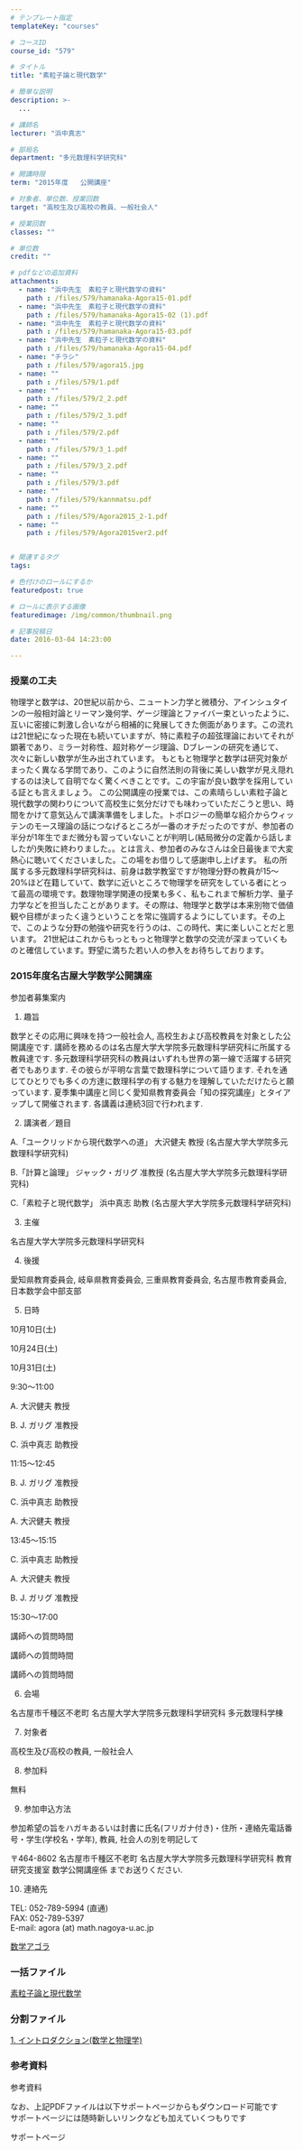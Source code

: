 ```yaml
---
# テンプレート指定
templateKey: "courses"

# コースID
course_id: "579"

# タイトル
title: "素粒子論と現代数学"

# 簡単な説明
description: >-
  ...

# 講師名
lecturer: "浜中真志"

# 部局名
department: "多元数理科学研究科"

# 開講時限
term: "2015年度	公開講座"

# 対象者、単位数、授業回数
target: "高校生及び高校の教員、一般社会人"

# 授業回数
classes: ""

# 単位数
credit: ""

# pdfなどの追加資料
attachments: 
  - name: "浜中先生　素粒子と現代数学の資料" 
    path : /files/579/hamanaka-Agora15-01.pdf
  - name: "浜中先生　素粒子と現代数学の資料" 
    path : /files/579/hamanaka-Agora15-02 (1).pdf
  - name: "浜中先生　素粒子と現代数学の資料" 
    path : /files/579/hamanaka-Agora15-03.pdf
  - name: "浜中先生　素粒子と現代数学の資料" 
    path : /files/579/hamanaka-Agora15-04.pdf
  - name: "チラシ" 
    path : /files/579/agora15.jpg
  - name: "" 
    path : /files/579/1.pdf
  - name: "" 
    path : /files/579/2_2.pdf
  - name: "" 
    path : /files/579/2_3.pdf
  - name: "" 
    path : /files/579/2.pdf
  - name: "" 
    path : /files/579/3_1.pdf
  - name: "" 
    path : /files/579/3_2.pdf
  - name: "" 
    path : /files/579/3.pdf
  - name: "" 
    path : /files/579/kannmatsu.pdf
  - name: "" 
    path : /files/579/Agora2015_2-1.pdf
  - name: "" 
    path : /files/579/Agora2015ver2.pdf


# 関連するタグ
tags:

# 色付けのロールにするか
featuredpost: true

# ロールに表示する画像
featuredimage: /img/common/thumbnail.png

# 記事投稿日
date: 2016-03-04 14:23:00

---
```


  
### 授業の工夫  
物理学と数学は、20世紀以前から、ニュートン力学と微積分、アインシュタインの一般相対論とリーマン幾何学、ゲージ理論とファイバー束といったように、互いに密接に刺激し合いながら相補的に発展してきた側面があります。この流れは21世紀になった現在も続いていますが、特に素粒子の超弦理論においてそれが顕著であり、ミラー対称性、超対称ゲージ理論、Dブレーンの研究を通じて、次々に新しい数学が生み出されています。 もともと物理学と数学は研究対象がまったく異なる学問であり、このように自然法則の背後に美しい数学が見え隠れするのは決して自明でなく驚くべきことです。この宇宙が良い数学を採用している証とも言えましょう。 この公開講座の授業では、この素晴らしい素粒子論と現代数学の関わりについて高校生に気分だけでも味わっていただこうと思い、時間をかけて意気込んで講演準備をしました。トポロジーの簡単な紹介からウィッテンのモース理論の話につなげるところが一番のオチだったのですが、参加者の半分が1年生でまだ微分も習っていないことが判明し(結局微分の定義から話しましたが)失敗に終わりました。。とは言え、参加者のみなさんは全日最後まで大変熱心に聴いてくださいました。この場をお借りして感謝申し上げます。 私の所属する多元数理科学研究科は、前身は数学教室ですが物理分野の教員が15～20%ほど在籍していて、数学に近いところで物理学を研究をしている者にとって最高の環境です。数理物理学関連の授業も多く、私もこれまで解析力学、量子力学などを担当したことがあります。その際は、物理学と数学は本来別物で価値観や目標がまったく違うということを常に強調するようにしています。その上で、このような分野の勉強や研究を行うのは、この時代、実に楽しいことだと思います。 21世紀はこれからもっともっと物理学と数学の交流が深まっていくものと確信しています。野望に満ちた若い人の参入をお待ちしております。

### 2015年度名古屋大学数学公開講座

参加者募集案内 

1. 趣旨

数学とその応用に興味を持つ一般社会人, 高校生および高校教員を対象とした公開講座です. 講師を務めるのは名古屋大学大学院多元数理科学研究科に所属する教員達です. 多元数理科学研究科の教員はいずれも世界の第一線で活躍する研究者でもあります. その彼らが平明な言葉で数理科学について語ります. それを通じてひとりでも多くの方達に数理科学の有する魅力を理解していただけたらと願っています. 夏季集中講座と同じく愛知県教育委員会「知の探究講座」とタイアップして開催されます. 各講義は連続3回で行われます.

2. 講演者／題目

A.「ユークリッドから現代数学への道」 大沢健夫 教授 (名古屋大学大学院多元数理科学研究科)

B.「計算と論理」 ジャック・ガリグ 准教授 (名古屋大学大学院多元数理科学研究科)

C.「素粒子と現代数学」 浜中真志 助教 (名古屋大学大学院多元数理科学研究科)

3. 主催

名古屋大学大学院多元数理科学研究科

4. 後援

愛知県教育委員会, 岐阜県教育委員会, 三重県教育委員会, 名古屋市教育委員会, 日本数学会中部支部

5. 日時



10月10日(土)

10月24日(土)

10月31日(土)

9:30～11:00

A. 大沢健夫 教授

B. J. ガリグ 准教授

C. 浜中真志 助教授

11:15～12:45

B. J. ガリグ 准教授

C. 浜中真志 助教授

A. 大沢健夫 教授

13:45～15:15

C. 浜中真志 助教授

A. 大沢健夫 教授

B. J. ガリグ 准教授

15:30～17:00

講師への質問時間

講師への質問時間

講師への質問時間

6. 会場

名古屋市千種区不老町 名古屋大学大学院多元数理科学研究科 多元数理科学棟

7. 対象者

高校生及び高校の教員, 一般社会人

8. 参加料

無料

9. 参加申込方法

参加希望の旨をハガキあるいは封書に氏名(フリガナ付き)・住所・連絡先電話番号・学生(学校名・学年), 教員, 社会人の別を明記して 

〒464-8602 名古屋市千種区不老町 名古屋大学大学院多元数理科学研究科 教育研究支援室 数学公開講座係 までお送りください. 

10. 連絡先

TEL: 052-789-5994 (直通)  
FAX: 052-789-5397  
E-mail: agora (at) math.nagoya-u.ac.jp  



[数学アゴラ](/files/579/agora15.jpg) 

  
### 一括ファイル  

[素粒子論と現代数学](/files/579/Agora2015ver2.pdf) 
### 分割ファイル  

[1. イントロダクション(数学と物理学)](/files/579/1.pdf) 
### 参考資料  
参考資料 

なお、上記PDFファイルは以下サポートページからもダウンロード可能です  
サポートページには随時新しいリンクなども加えていくつもりです  
  
サポートページ


